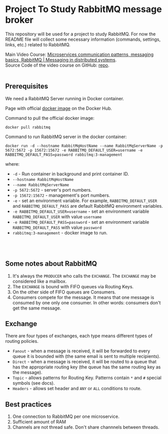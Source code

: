 # Project To Study RabbitMQ message broker

This repository will be used for a project to study RabbitMQ. For now the README file will collect some necessary information (commands, settings, links, etc.) related to RabbitMQ.

Main Video Course: [Microservices communication patterns, messaging basics, RabbitMQ | Messaging in distributed systems](https://www.youtube.com/watch?v=eW4JgrkwWEM).
<br/>
Source Code of the video course on GitHub: [repo](https://github.com/devmentors/Messaging-In-Distributed-Systems).
<br/>
<br/>


## Prerequisites

We need a RabbitMQ Server running in Docker container. 

Page with official [docker image](https://hub.docker.com/_/rabbitmq) on the Docker Hub.

Command to pull the official docker image: 

```
docker pull rabbitmq
```

Command to run RabbitMQ server in the docker container:

```
docker run -d --hostname RabbitMqHostName --name RabbitMqServerName -p 5672:5672 -p 15672:15672 -e RABBITMQ_DEFAULT_USER=username -e RABBITMQ_DEFAULT_PASS=password rabbitmq:3-management
```

where:

* `-d` - Run container in background and print container ID.
* `--hostname RabbitMqHostName`
* `--name RabbitMqServerName`
* `-p 5672:5672` - server's port numbers.
* `-p 15672:15672` - management's port numbers.
* `-e` - set an environment variable. For example, `RABBITMQ_DEFAULT_USER` and `RABBITMQ_DEFAULT_PASS` are default RabbitMQ environment variables.
* `-e RABBITMQ_DEFAULT_USER=username` - set an environment variable `RABBITMQ_DEFAULT_USER` with value `username`
* `-e RABBITMQ_DEFAULT_PASS=password` - set an environment variable `RABBITMQ_DEFAULT_PASS` with value `password`
* `rabbitmq:3-management` - docker image to run.
<br/>
<br/>


## Some notes about RabbitMQ

1. It's always the `PRODUCER` who calls the `EXCHANGE`. The `EXCHANGE` may be considered like a mailbox.
2. The `EXCHANGE` is bound with FIFO queues via Routing Keys.
3. On the other side of FIFO queues are Consumers.
4. Consumers compete for the message. It means that one message is consumed by one only one consumer. In other words: consumers don't get the same message. 


## Exchange

There are four types of exchanges, each type means different types of routing policies.

* `Fanout` - when a message is received, it will be forwarded to every queue it is bounded with (the same email is sent to multiple recipients).
* `Direct` - when a message is received, it will be routed to a queue that has the appropriate routing key (the queue has the same routing key as the message).
* `Topic` - allows patterns for Routing Key. Patterns contain `*` and `#` special symbols (see docs). 
* `Headers` - allows set header and `ANY` or `ALL` conditions to route.

## Best practices

1. One connection to RabbitMQ per one microservice. 
2. Sufficient amount of RAM
3. Channels are not thread safe. Don't share channnels between threads.


